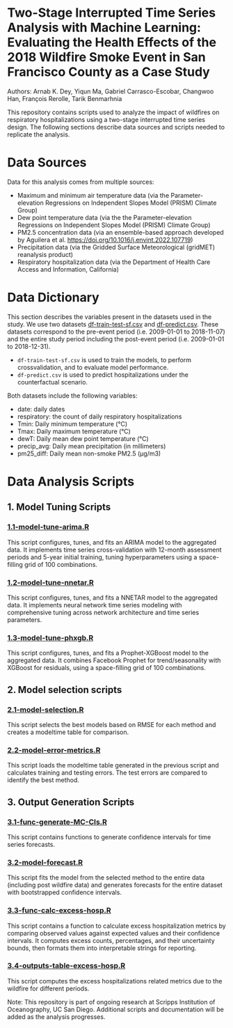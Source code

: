 # Two-Stage Interrupted Time Series Analysis with Machine Learning: Evaluating the Health Effects of the 2018 Wildfire Smoke Event in San Francisco County as a Case Study
Authors: Arnab K. Dey, Yiqun Ma, Gabriel Carrasco-Escobar, Changwoo Han, François Rerolle, Tarik Benmarhnia

This repository contains scripts used to analyze the impact of wildfires on respiratory hospitalizations using a two-stage interrupted time series design. The following sections describe data sources and scripts needed to replicate the analysis.

# Data Sources

Data for this analysis comes from multiple sources:

* Maximum and minimum air temperature data (via the Parameter-elevation Regressions on Independent Slopes Model (PRISM) Climate Group)
* Dew point temperature data (via the the Parameter-elevation Regressions on Independent Slopes Model (PRISM) Climate Group)
* PM2.5 concentration data (via an ensemble-based approach developed by Aguilera et al. https://doi.org/10.1016/j.envint.2022.107719)
* Precipitation data (via the Gridded Surface Meteorological (gridMET) reanalysis product)
* Respiratory hospitalization data (via the Department of Health Care Access and Information, California)

# Data Dictionary

This section describes the variables present in the datasets used in the study. We use two datasets [df-train-test-sf.csv](Data/) and [df-predict.csv](Data/). 
These datasets correspond to the pre-event period (i.e. 2009-01-01 to 2018-11-07) and the entire study period including the post-event period (i.e. 2009-01-01 to 2018-12-31).
* `df-train-test-sf.csv` is used to train the models, to perform crossvalidation, and to evaluate model performance. 
* `df-predict.csv` is used to predict hospitalizations under the counterfactual scenario.

Both datasets include the following variables:
* date: daily dates
* respiratory: the count of daily respiratory hospitalizations  
* Tmin: Daily minimum temperature (°C)
* Tmax: Daily maximum temperature (°C)
* dewT: Daily mean dew point temperature (°C)
* precip_avg: Daily mean precipitation (in millimeters)
* pm25_diff: Daily mean non-smoke PM2.5 (μg/m3)

# Data Analysis Scripts

## 1. Model Tuning Scripts

### [1.1-model-tune-arima.R](R/1.1-model-tune-arima.R)
This script configures, tunes, and fits an ARIMA model to the aggregated data. It implements time series cross-validation with 12-month assessment periods and 5-year initial training, tuning hyperparameters using a space-filling grid of 100 combinations.

### [1.2-model-tune-nnetar.R](R/1.2-model-tune-nnetar.R)
This script configures, tunes, and fits a NNETAR model to the aggregated data. It implements neural network time series modeling with comprehensive tuning across network architecture and time series parameters.

### [1.3-model-tune-phxgb.R](R/1.3-model-tune-phxgb.R)
This script configures, tunes, and fits a Prophet-XGBoost model to the aggregated data. It combines Facebook Prophet for trend/seasonality with XGBoost for residuals, using a space-filling grid of 100 combinations.

## 2. Model selection scripts 

### [2.1-model-selection.R](R/2.1-model-select-best.R)
This script selects the best models based on RMSE for each method and creates a modeltime table for comparison. 

### [2.2-model-error-metrics.R](R/2.2-model-error-metrics.R)
This script loads the modeltime table generated in the previous script and calculates training and testing errors. The test errors are compared to identify the best method.

## 3. Output Generation Scripts

### [3.1-func-generate-MC-CIs.R](R/3.1-func-generate-MC-CIs.R)
This script contains functions to generate confidence intervals for time series forecasts.

### [3.2-model-forecast.R](R/3.2-model-forecast.R)
This script fits the model from the selected method to the entire data (including post wildfire data) and generates forecasts for the entire dataset with bootstrapped confidence intervals.

### [3.3-func-calc-excess-hosp.R](R/3.3-func-calc-excess-hosp.R)
This script contains a function to calculate excess hospitalization metrics by comparing observed values against expected values and their confidence intervals. It computes excess counts, percentages, and their uncertainty bounds, then formats them into interpretable strings for reporting.

### [3.4-outputs-table-excess-hosp.R](R/3.4-outputs-table-excess-hosp.R)
This script computes the excess hospitalizations related metrics due to the wildfire for different periods.

Note: This repository is part of ongoing research at Scripps Institution of Oceanography, UC San Diego. Additional scripts and documentation will be added as the analysis progresses.